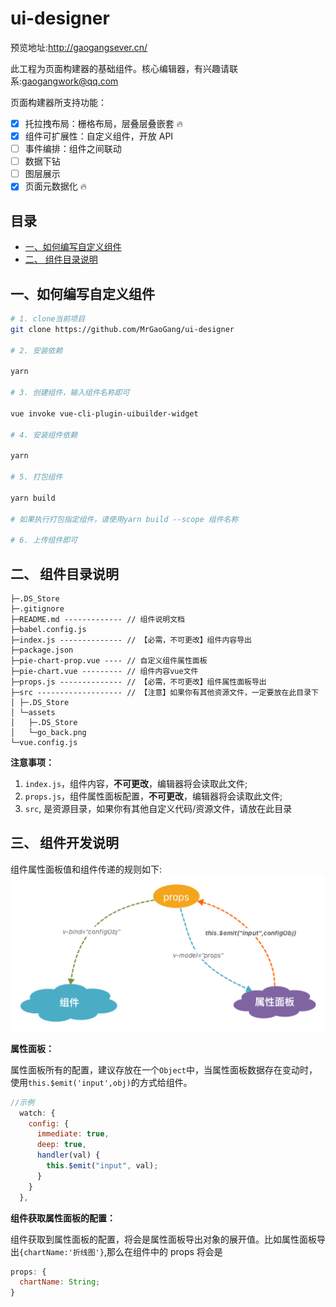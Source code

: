 # ui-designer

预览地址:http://gaogangsever.cn/

此工程为页面构建器的基础组件。核心编辑器，有兴趣请联系:gaogangwork@qq.com

页面构建器所支持功能：

- [x] 托拉拽布局：栅格布局，层叠层叠嵌套 :fire:
- [x] 组件可扩展性：自定义组件，开放 API
- [ ] 事件编排：组件之间联动
- [ ] 数据下钻
- [ ] 图层展示
- [x] 页面元数据化 :fire:

## 目录

- [一、如何编写自定义组件](#一如何编写自定义组件)
- [二、 组件目录说明](#二-组件目录说明)

## 一、如何编写自定义组件

```bash
# 1. clone当前项目
git clone https://github.com/MrGaoGang/ui-designer

# 2. 安装依赖

yarn

# 3. 创建组件，输入组件名称即可

vue invoke vue-cli-plugin-uibuilder-widget

# 4. 安装组件依赖

yarn

# 5. 打包组件

yarn build

# 如果执行打包指定组件，请使用yarn build --scope 组件名称

# 6. 上传组件即可
```

## 二、 组件目录说明

```
├─.DS_Store
├─.gitignore
├─README.md ------------- // 组件说明文档
├─babel.config.js
├─index.js -------------- // 【必需，不可更改】组件内容导出
├─package.json
├─pie-chart-prop.vue ---- // 自定义组件属性面板
├─pie-chart.vue --------- // 组件内容vue文件
├─props.js -------------- // 【必需，不可更改】组件属性面板导出
├─src ------------------- // 【注意】如果你有其他资源文件，一定要放在此目录下
│ ├─.DS_Store
│ └─assets
│   ├─.DS_Store
│   └─go_back.png
└─vue.config.js
```

**注意事项：**

1. `index.js`，组件内容，**不可更改**，编辑器将会读取此文件;
2. `props.js`，组件属性面板配置，**不可更改**，编辑器将会读取此文件;
3. `src`, 是资源目录，如果你有其他自定义代码/资源文件，请放在此目录

## 三、 组件开发说明

组件属性面板值和组件传递的规则如下:
![](./docs/images/props.png)

**属性面板：**

属性面板所有的配置，建议存放在一个`Object`中，当属性面板数据存在变动时，使用`this.$emit('input',obj)`的方式给组件。

```js
//示例
  watch: {
    config: {
      immediate: true,
      deep: true,
      handler(val) {
        this.$emit("input", val);
      }
    }
  },

```

**组件获取属性面板的配置：**

组件获取到属性面板的配置，将会是属性面板导出对象的展开值。比如属性面板导出`{chartName:'折线图'}`,那么在组件中的 props 将会是

```js
props: {
  chartName: String;
}
```
